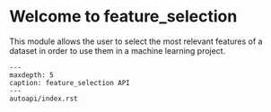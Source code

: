 # Welcome to feature_selection

This module allows the user to select the most relevant features of a dataset in order to use them in a machine learning project.

```{toctree}
---
maxdepth: 5
caption: feature_selection API
---
autoapi/index.rst
```
